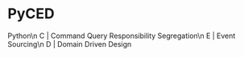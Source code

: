 PyCED
===

Python\n
C | Command Query Responsibility Segregation\n
E | Event Sourcing\n
D | Domain Driven Design
